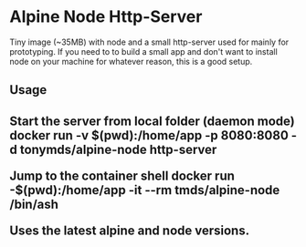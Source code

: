 <h1>Alpine Node Http-Server</h1>

Tiny image (~35MB) with node and a small http-server used for mainly for prototyping.
If you need to to build a small app and don't want to install node on your machine for whatever reason, this is a good setup.

<h2>Usage<h2>

Start the server from local folder (daemon mode)
docker run -v $(pwd):/home/app -p 8080:8080 -d tonymds/alpine-node http-server

Jump to the container shell
docker run -$(pwd):/home/app -it --rm tmds/alpine-node /bin/ash

Uses the latest alpine and node versions.
